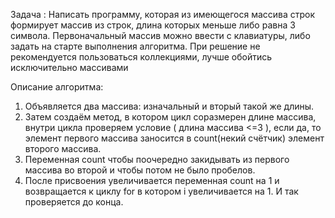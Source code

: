 Задача :
Написать программу, которая из имеющегося массива строк формирует массив из строк, длина которых меньше либо равна 3 символа. Первоначальный массив можно ввести с клавиатуры, либо задать на старте выполнения алгоритма. При решение не рекомендуется пользоваться коллекциями, лучше обойтись исключительно массивами

Описание алгоритма:
1. Объявляется два массива: изначальный и вторый такой же длины. 
2. Затем создаём метод, в котором цикл соразмерен длине массива, внутри цикла проверяем условие ( длина массива <=3 ), если да, то элемент первого массива заносится в count(некий счётчик) элемент второго массива. 
3. Переменная count чтобы поочередно закидывать из первого массива во второй и чтобы потом не было пробелов. 
4. После присвоения увеличивается переменная count на 1 и возвращается к циклу for в котором i увеличивается на 1. И так проверяется до конца.
